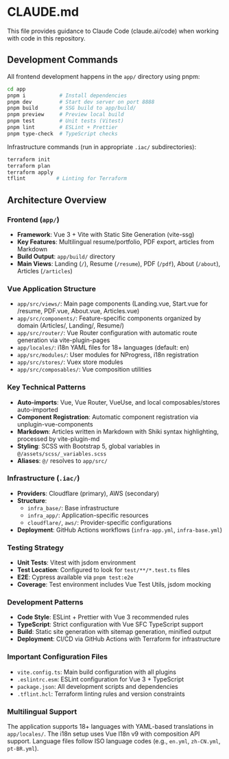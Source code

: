 # CLAUDE.md

This file provides guidance to Claude Code (claude.ai/code) when working with code in this repository.

## Development Commands

All frontend development happens in the `app/` directory using pnpm:

```bash
cd app
pnpm i           # Install dependencies
pnpm dev         # Start dev server on port 8888
pnpm build       # SSG build to app/build/
pnpm preview     # Preview local build
pnpm test        # Unit tests (Vitest)
pnpm lint        # ESLint + Prettier
pnpm type-check  # TypeScript checks
```

Infrastructure commands (run in appropriate `.iac/` subdirectories):
```bash
terraform init
terraform plan
terraform apply
tflint          # Linting for Terraform
```

## Architecture Overview

### Frontend (`app/`)
- **Framework**: Vue 3 + Vite with Static Site Generation (vite-ssg)
- **Key Features**: Multilingual resume/portfolio, PDF export, articles from Markdown
- **Build Output**: `app/build/` directory
- **Main Views**: Landing (`/`), Resume (`/resume`), PDF (`/pdf`), About (`/about`), Articles (`/articles`)

### Vue Application Structure
- `app/src/views/`: Main page components (Landing.vue, Start.vue for /resume, PDF.vue, About.vue, Articles.vue)
- `app/src/components/`: Feature-specific components organized by domain (Articles/, Landing/, Resume/)
- `app/src/router/`: Vue Router configuration with automatic route generation via vite-plugin-pages
- `app/locales/`: i18n YAML files for 18+ languages (default: en)
- `app/src/modules/`: User modules for NProgress, i18n registration
- `app/src/stores/`: Vuex store modules
- `app/src/composables/`: Vue composition utilities

### Key Technical Patterns
- **Auto-imports**: Vue, Vue Router, VueUse, and local composables/stores auto-imported
- **Component Registration**: Automatic component registration via unplugin-vue-components
- **Markdown**: Articles written in Markdown with Shiki syntax highlighting, processed by vite-plugin-md
- **Styling**: SCSS with Bootstrap 5, global variables in `@/assets/scss/_variables.scss`
- **Aliases**: `@/` resolves to `app/src/`

### Infrastructure (`.iac/`)
- **Providers**: Cloudflare (primary), AWS (secondary)
- **Structure**: 
  - `infra_base/`: Base infrastructure
  - `infra_app/`: Application-specific resources
  - `cloudflare/`, `aws/`: Provider-specific configurations
- **Deployment**: GitHub Actions workflows (`infra-app.yml`, `infra-base.yml`)

### Testing Strategy
- **Unit Tests**: Vitest with jsdom environment
- **Test Location**: Configured to look for `test/**/*.test.ts` files
- **E2E**: Cypress available via `pnpm test:e2e`
- **Coverage**: Test environment includes Vue Test Utils, jsdom mocking

### Development Patterns
- **Code Style**: ESLint + Prettier with Vue 3 recommended rules
- **TypeScript**: Strict configuration with Vue SFC TypeScript support
- **Build**: Static site generation with sitemap generation, minified output
- **Deployment**: CI/CD via GitHub Actions with Terraform for infrastructure

### Important Configuration Files
- `vite.config.ts`: Main build configuration with all plugins
- `.eslintrc.esm`: ESLint configuration for Vue 3 + TypeScript
- `package.json`: All development scripts and dependencies
- `.tflint.hcl`: Terraform linting rules and version constraints

### Multilingual Support
The application supports 18+ languages with YAML-based translations in `app/locales/`. The i18n setup uses Vue I18n v9 with composition API support. Language files follow ISO language codes (e.g., `en.yml`, `zh-CN.yml`, `pt-BR.yml`).